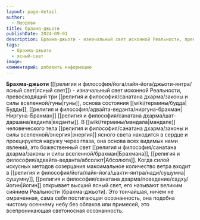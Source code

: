 ```yaml
---
layout: page-detail
author:
  - Яшодеви
title: брахма-джьоти
publishDate: 2024-09-01
description: Брахма-джьоти - изначальный свет исконной Реальности, превосходящий три гуны, основа состояния Будды, Ниргуна-Брахман веданты.
tags:
  - брахма-джьоти
  - ясный-свет
image: 
комментарий: добавить информацию
---
```

**Брахма-джьоти** ([[религия и философия/йога/лайя-йога/джьоти-янтра/ясный свет|ясный свет]]) - изначальный свет исконной Реальности, превосходящий три [[религия и философия/санатана дхарма/законы и силы вселенной/гуны|гуны]], основа состояния [[wiki/термины/будда|Будды]], [[религия и философия/адвайта-веданта/ниргуна-брахман|Ниргуна-Брахман]] [[религия и философия/санатана дхарма/шат-даршана/веданта|веданты]].
В [[wiki/термины/мандала|мандале]] человеческого тела [[религия и философия/санатана дхарма/законы и силы вселенной/энергия|энергия]] ясного света находится в сердце и проецируется наружу через глаза, она основа всех видимых нами явлений, это божественный свет [[религия и философия/санатана дхарма/законы и силы вселенной/брахман|Брахмана]], [[религия и философия/адвайта-веданта/абсолют|Абсолюта]]. Когда силой искусных методов созерцания максимальное количество ветра входит в [[религия и философия/йога/лайя-йога/шакти-янтра/нади/сушумна|сушумну]], [[религия и философия/санатана дхарма/поведение/садху/йогин|йогин]] открывает высший ясный свет, его называют великим сиянием Реальности (брахма-джьоти). Это тончайшая, ничем не омраченная, сама себя постигающая осознанность, она подобна чистому осеннему небу без облаков или примесей, это всепроникающая светоносная осознанность.

